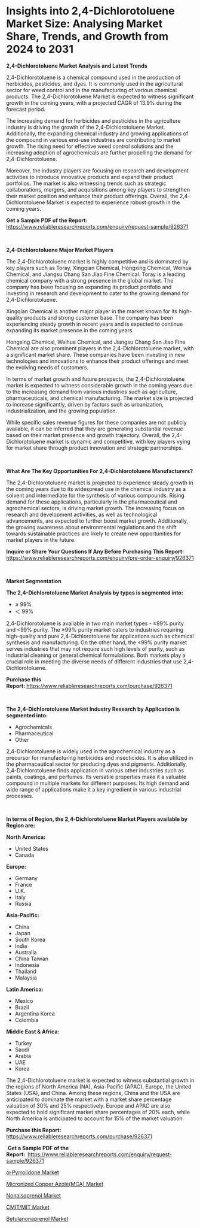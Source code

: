 <p><h1>Insights into 2,4-Dichlorotoluene Market Size: Analysing Market Share, Trends, and Growth from 2024 to 2031</h1></p><p><strong>2,4-Dichlorotoluene Market Analysis and Latest Trends</strong></p>
<p><p>2,4-Dichlorotoluene is a chemical compound used in the production of herbicides, pesticides, and dyes. It is commonly used in the agricultural sector for weed control and in the manufacturing of various chemical products. The 2,4-Dichlorotoluene Market is expected to witness significant growth in the coming years, with a projected CAGR of 13.9% during the forecast period.</p><p>The increasing demand for herbicides and pesticides in the agriculture industry is driving the growth of the 2,4-Dichlorotoluene Market. Additionally, the expanding chemical industry and growing applications of the compound in various end-use industries are contributing to market growth. The rising need for effective weed control solutions and the increasing adoption of agrochemicals are further propelling the demand for 2,4-Dichlorotoluene.</p><p>Moreover, the industry players are focusing on research and development activities to introduce innovative products and expand their product portfolios. The market is also witnessing trends such as strategic collaborations, mergers, and acquisitions among key players to strengthen their market position and enhance their product offerings. Overall, the 2,4-Dichlorotoluene Market is expected to experience robust growth in the coming years.</p></p>
<p><strong>Get a Sample PDF of the Report:&nbsp;</strong> <a href="https://www.reliableresearchreports.com/enquiry/request-sample/926371">https://www.reliableresearchreports.com/enquiry/request-sample/926371</a></p>
<p>&nbsp;</p>
<p><strong>2,4-Dichlorotoluene Major Market Players</strong></p>
<p><p>The 2,4-Dichlorotoluene market is highly competitive and is dominated by key players such as Toray, Xingqian Chemical, Hongxing Chemical, Weihua Chemical, and Jiangsu Chang San Jiao Fine Chemical. Toray is a leading chemical company with a strong presence in the global market. The company has been focusing on expanding its product portfolio and investing in research and development to cater to the growing demand for 2,4-Dichlorotoluene.</p><p>Xingqian Chemical is another major player in the market known for its high-quality products and strong customer base. The company has been experiencing steady growth in recent years and is expected to continue expanding its market presence in the coming years.</p><p>Hongxing Chemical, Weihua Chemical, and Jiangsu Chang San Jiao Fine Chemical are also prominent players in the 2,4-Dichlorotoluene market, with a significant market share. These companies have been investing in new technologies and innovations to enhance their product offerings and meet the evolving needs of customers.</p><p>In terms of market growth and future prospects, the 2,4-Dichlorotoluene market is expected to witness considerable growth in the coming years due to the increasing demand from various industries such as agriculture, pharmaceuticals, and chemical manufacturing. The market size is projected to increase significantly, driven by factors such as urbanization, industrialization, and the growing population.</p><p>While specific sales revenue figures for these companies are not publicly available, it can be inferred that they are generating substantial revenue based on their market presence and growth trajectory. Overall, the 2,4-Dichlorotoluene market is dynamic and competitive, with key players vying for market share through product innovation and strategic partnerships.</p></p>
<p>&nbsp;</p>
<p><strong>What Are The Key Opportunities For 2,4-Dichlorotoluene Manufacturers?</strong></p>
<p><p>The 2,4-Dichlorotoluene market is projected to experience steady growth in the coming years due to its widespread use in the chemical industry as a solvent and intermediate for the synthesis of various compounds. Rising demand for these applications, particularly in the pharmaceutical and agrochemical sectors, is driving market growth. The increasing focus on research and development activities, as well as technological advancements, are expected to further boost market growth. Additionally, the growing awareness about environmental regulations and the shift towards sustainable practices are likely to create new opportunities for market players in the future.</p></p>
<p><strong>Inquire or Share Your Questions If Any Before Purchasing This Report:</strong> <a href="https://www.reliableresearchreports.com/enquiry/pre-order-enquiry/926371">https://www.reliableresearchreports.com/enquiry/pre-order-enquiry/926371</a></p>
<p>&nbsp;</p>
<p><strong>Market Segmentation</strong></p>
<p><strong>The 2,4-Dichlorotoluene Market Analysis by types is segmented into:</strong></p>
<p><ul><li>≥ 99%</li><li>＜ 99%</li></ul></p>
<p><p>2,4-Dichlorotoluene is available in two main market types - ≥99% purity and <99% purity. The ≥99% purity market caters to industries requiring high-quality and pure 2,4-Dichlorotoluene for applications such as chemical synthesis and manufacturing. On the other hand, the <99% purity market serves industries that may not require such high levels of purity, such as industrial cleaning or general chemical formulations. Both markets play a crucial role in meeting the diverse needs of different industries that use 2,4-Dichlorotoluene.</p></p>
<p><strong>Purchase this Report:&nbsp;</strong><a href="https://www.reliableresearchreports.com/purchase/926371">https://www.reliableresearchreports.com/purchase/926371</a></p>
<p>&nbsp;</p>
<p><strong>The 2,4-Dichlorotoluene Market Industry Research by Application is segmented into:</strong></p>
<p><ul><li>Agrochemicals</li><li>Pharmaceutical</li><li>Other</li></ul></p>
<p><p>2,4-Dichlorotoluene is widely used in the agrochemical industry as a precursor for manufacturing herbicides and insecticides. It is also utilized in the pharmaceutical sector for producing dyes and pigments. Additionally, 2,4-Dichlorotoluene finds application in various other industries such as paints, coatings, and perfumes. Its versatile properties make it a valuable compound in multiple markets for different purposes. Its high demand and wide range of applications make it a key ingredient in various industrial processes.</p></p>
<p>&nbsp;</p>
<p><strong>In terms of Region, the 2,4-Dichlorotoluene Market Players available by Region are:</strong></p>
<p>
    <p> <strong> North America: </strong>
        <ul>
            <li>United States</li>
            <li>Canada</li>
        </ul>
        </p> 
    <p> <strong> Europe: </strong>
        <ul>
            <li>Germany</li>
            <li>France</li>
            <li>U.K.</li>
            <li>Italy</li>
            <li>Russia</li>
        </ul>
        </p> 
    <p> <strong> Asia-Pacific: </strong>
        <ul>
            <li>China</li>
            <li>Japan</li>
            <li>South Korea</li>
            <li>India</li>
            <li>Australia</li>
            <li>China Taiwan</li>
            <li>Indonesia</li>
            <li>Thailand</li>
            <li>Malaysia</li>
        </ul>
        </p> 
    <p> <strong> Latin America: </strong>
        <ul>
            <li>Mexico</li>
            <li>Brazil</li>
            <li>Argentina Korea</li>
            <li>Colombia</li>
        </ul>
        </p> 
    <p> <strong> Middle East & Africa: </strong>
        <ul>
            <li>Turkey</li>
            <li>Saudi</li>
            <li>Arabia</li>
            <li>UAE</li>
            <li>Korea</li>
        </ul>
    </p>
    </p>
<p><p>The 2,4-Dichlorotoluene market is expected to witness substantial growth in the regions of North America (NA), Asia-Pacific (APAC), Europe, the United States (USA), and China. Among these regions, China and the USA are anticipated to dominate the market with a market share percentage valuation of 30% and 25% respectively. Europe and APAC are also expected to hold significant market share percentages of 20% each, while North America is anticipated to account for 15% of the market valuation.</p></p>
<p><strong>Purchase this Report: </strong><a href="https://www.reliableresearchreports.com/purchase/926371">https://www.reliableresearchreports.com/purchase/926371</a></p>
<p>&nbsp;<strong>Get a Sample PDF of the Report:&nbsp;&nbsp;</strong><a href="https://www.reliableresearchreports.com/enquiry/request-sample/926371">https://www.reliableresearchreports.com/enquiry/request-sample/926371</a></p>
<p><strong></strong></p>
<p><p><a href="https://github.com/ChiragRP21/Market-Research-Report-List-3/blob/main/a-pyrrolidone-market.md">α-Pyrrolidone Market</a></p><p><a href="https://github.com/fiixsa/Market-Research-Report-List-1/blob/main/micronized-copper-azolemca-market.md">Micronized Copper Azole(MCA) Market</a></p><p><a href="https://github.com/antony131rp/Market-Research-Report-List-2/blob/main/nonaisoprenol-market.md">Nonaisoprenol Market</a></p><p><a href="https://github.com/Airanohannonzb68e5pb53oc1/Market-Research-Report-List-1/blob/main/cmitmit-market.md">CMIT/MIT Market</a></p><p><a href="https://github.com/cecuraprangm/Market-Research-Report-List-1/blob/main/betulanonaprenol-market.md">Betulanonaprenol Market</a></p></p>